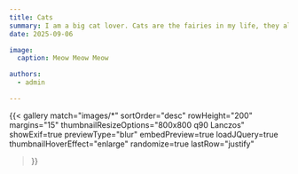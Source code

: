 ```yaml
---
title: Cats
summary: I am a big cat lover. Cats are the fairies in my life, they always heal me.
date: 2025-09-06

image:
  caption: Meow Meow Meow

authors:
  - admin

---
```

{{< gallery 
  match="images/*" 
  sortOrder="desc" 
  rowHeight="200" 
  margins="15" 
  thumbnailResizeOptions="800x800 q90 Lanczos" 
  showExif=true 
  previewType="blur" 
  embedPreview=true 
  loadJQuery=true
  thumbnailHoverEffect="enlarge" 
  randomize=true 
  lastRow="justify" 
>}}
